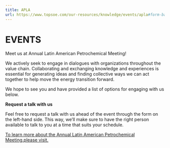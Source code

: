 ```yaml
---
title: APLA
url: https://www.topsoe.com/our-resources/knowledge/events/apla#form-bam
---
```


# EVENTS

Meet us at Annual Latin American Petrochemical Meeting!

We actively seek to engage in dialogues with organizations throughout the value chain. Collaborating and exchanging knowledge and experiences is essential for generating ideas and finding collective ways we can act together to help move the energy transition forward.

We hope to see you and have provided a list of options for engaging with us below.

**Request a talk with us**

Feel free to request a talk with us ahead of the event through the form on the left-hand side. This way, we’ll make sure to have the right person available to talk to you at a time that suits your schedule.

[To learn more about the Annual Latin American Petrochemical Meeting,please visit.](https://www.apla.lat/?lang=en)